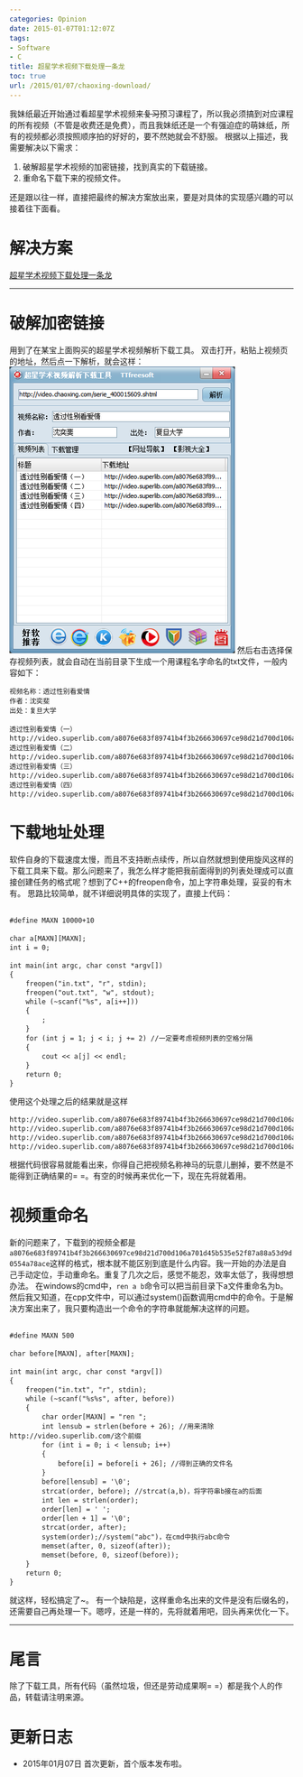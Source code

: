 ```yaml
---
categories: Opinion
date: 2015-01-07T01:12:07Z
tags:
- Software
- C
title: 超星学术视频下载处理一条龙
toc: true
url: /2015/01/07/chaoxing-download/
---
```


我妹纸最近开始通过看超星学术视频来~~复习~~预习课程了，所以我必须搞到对应课程的所有视频（不管是收费还是免费），而且我妹纸还是一个有强迫症的萌妹纸，所有的视频都必须按照顺序拍的好好的，要不然她就会不舒服。
根据以上描述，我需要解决以下需求：

1. 破解超星学术视频的加密链接，找到真实的下载链接。
2. 重命名下载下来的视频文件。

还是跟以往一样，直接把最终的解决方案放出来，要是对具体的实现感兴趣的可以接着往下面看。

<!--more-->

# 解决方案
[超星学术视频下载处理一条龙](http://disk.xuanwo.io/public.php?service=files&t=e0a53590668ea7605f87a056ea3db288)

---

# 破解加密链接
用到了在某宝上面购买的超星学术视频解析下载工具。
双击打开，粘贴上视频页的地址，然后点一下解析，就会这样：
![解析示意](/imgs/work/chaoxing-intro.png)
然后右击选择保存视频列表，就会自动在当前目录下生成一个用课程名字命名的txt文件，一般内容如下：

```
视频名称：透过性别看爱情
作者：沈奕斐
出处：复旦大学

透过性别看爱情（一） http://video.superlib.com/a8076e683f89741b4f3b266630697ce98d21d700d106a701d45b535e52f87a888dc9b2f5485762f7
透过性别看爱情（二） http://video.superlib.com/a8076e683f89741b4f3b266630697ce98d21d700d106a701d45b535e52f87a88c47ff350721a07be
透过性别看爱情（三） http://video.superlib.com/a8076e683f89741b4f3b266630697ce98d21d700d106a701d45b535e52f87a8845f30d4554db33f3
透过性别看爱情（四） http://video.superlib.com/a8076e683f89741b4f3b266630697ce98d21d700d106a701d45b535e52f87a88a53d9d0554a78ace

```

# 下载地址处理
软件自身的下载速度太慢，而且不支持断点续传，所以自然就想到使用旋风这样的下载工具来下载。那么问题来了，我怎么样才能把我前面得到的列表处理成可以直接创建任务的格式呢？想到了C++的freopen命令，加上字符串处理，妥妥的有木有。
思路比较简单，就不详细说明具体的实现了，直接上代码：

```

#define MAXN 10000+10

char a[MAXN][MAXN];
int i = 0;

int main(int argc, char const *argv[])
{
    freopen("in.txt", "r", stdin);
    freopen("out.txt", "w", stdout);
    while (~scanf("%s", a[i++]))
    {
        ;
    }
    for (int j = 1; j < i; j += 2) //一定要考虑视频列表的空格分隔
    {
        cout << a[j] << endl;
    }
    return 0;
}

```
使用这个处理之后的结果就是这样

```
http://video.superlib.com/a8076e683f89741b4f3b266630697ce98d21d700d106a701d45b535e52f87a888dc9b2f5485762f7
http://video.superlib.com/a8076e683f89741b4f3b266630697ce98d21d700d106a701d45b535e52f87a88c47ff350721a07be
http://video.superlib.com/a8076e683f89741b4f3b266630697ce98d21d700d106a701d45b535e52f87a8845f30d4554db33f3
http://video.superlib.com/a8076e683f89741b4f3b266630697ce98d21d700d106a701d45b535e52f87a88a53d9d0554a78ace

```
根据代码很容易就能看出来，你得自己把视频名称神马的玩意儿删掉，要不然是不能得到正确结果的= =。有空的时候再来优化一下，现在先将就着用。

# 视频重命名
新的问题来了，下载到的视频全都是`a8076e683f89741b4f3b266630697ce98d21d700d106a701d45b535e52f87a88a53d9d0554a78ace`这样的格式，根本就不能区别到底是什么内容。我一开始的办法是自己手动定位，手动重命名。重复了几次之后，感觉不能忍，效率太低了，我得想想办法。
在windows的cmd中，`ren a b`命令可以把当前目录下a文件重命名为b。然后我又知道，在cpp文件中，可以通过system()函数调用cmd中的命令。于是解决方案出来了，我只要构造出一个命令的字符串就能解决这样的问题。

```

#define MAXN 500

char before[MAXN], after[MAXN];

int main(int argc, char const *argv[])
{
    freopen("in.txt", "r", stdin);
    while (~scanf("%s%s", after, before))
    {
        char order[MAXN] = "ren ";
        int lensub = strlen(before + 26); //用来清除http://video.superlib.com/这个前缀
        for (int i = 0; i < lensub; i++)
        {
            before[i] = before[i + 26]; //得到正确的文件名
        }
        before[lensub] = '\0';
        strcat(order, before); //strcat(a,b)，将字符串b接在a的后面
        int len = strlen(order);
        order[len] = ' ';
        order[len + 1] = '\0';
        strcat(order, after);
        system(order);//system("abc")，在cmd中执行abc命令
        memset(after, 0, sizeof(after));
        memset(before, 0, sizeof(before));
    }
    return 0;
}

```
就这样，轻松搞定了~。
有一个缺陷是，这样重命名出来的文件是没有后缀名的，还需要自己再处理一下。嗯哼，还是一样的，先将就着用吧，回头再来优化一下。

---

# 尾言
除了下载工具，所有代码（虽然垃圾，但还是劳动成果啊= =）都是我个人的作品，转载请注明来源。

# 更新日志
- 2015年01月07日 首次更新，首个版本发布啦。